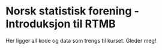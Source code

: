 # Norsk statistisk forening - Introduksjon til RTMB

Her ligger all kode og data som trengs til kurset. Gleder meg!